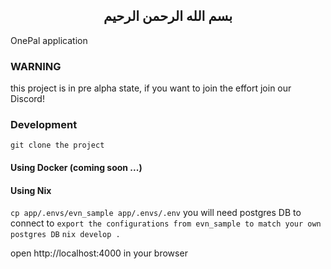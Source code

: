 ## <center> بسم الله الرحمن الرحيم </center>

OnePal application


### WARNING
this project is in pre alpha state, if you want to join the effort join our Discord!


### Development
`git clone the project`

#### Using Docker (coming soon ...)

#### Using Nix
`cp app/.envs/evn_sample app/.envs/.env`
you will need postgres DB to connect to
`export the configurations from evn_sample to match your own postgres DB`
`nix develop .`

open http://localhost:4000 in your browser

